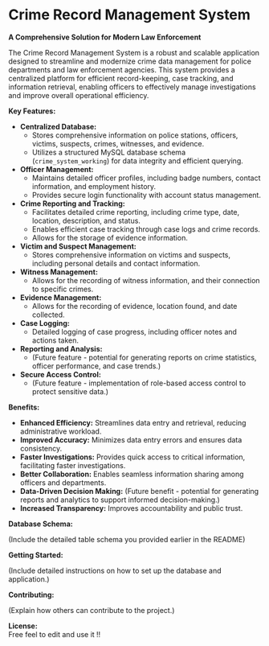 # Crime Record Management System

**A Comprehensive Solution for Modern Law Enforcement**

The Crime Record Management System is a robust and scalable application designed to streamline and modernize crime data management for police departments and law enforcement agencies. This system provides a centralized platform for efficient record-keeping, case tracking, and information retrieval, enabling officers to effectively manage investigations and improve overall operational efficiency.

**Key Features:**

* **Centralized Database:**
    * Stores comprehensive information on police stations, officers, victims, suspects, crimes, witnesses, and evidence.
    * Utilizes a structured MySQL database schema (`crime_system_working`) for data integrity and efficient querying.
* **Officer Management:**
    * Maintains detailed officer profiles, including badge numbers, contact information, and employment history.
    * Provides secure login functionality with account status management.
* **Crime Reporting and Tracking:**
    * Facilitates detailed crime reporting, including crime type, date, location, description, and status.
    * Enables efficient case tracking through case logs and crime records.
    * Allows for the storage of evidence information.
* **Victim and Suspect Management:**
    * Stores comprehensive information on victims and suspects, including personal details and contact information.
* **Witness Management:**
    * Allows for the recording of witness information, and their connection to specific crimes.
* **Evidence Management:**
    * Allows for the recording of evidence, location found, and date collected.
* **Case Logging:**
    * Detailed logging of case progress, including officer notes and actions taken.
* **Reporting and Analysis:**
    * (Future feature - potential for generating reports on crime statistics, officer performance, and case trends.)
* **Secure Access Control:**
    * (Future feature - implementation of role-based access control to protect sensitive data.)

**Benefits:**

* **Enhanced Efficiency:** Streamlines data entry and retrieval, reducing administrative workload.
* **Improved Accuracy:** Minimizes data entry errors and ensures data consistency.
* **Faster Investigations:** Provides quick access to critical information, facilitating faster investigations.
* **Better Collaboration:** Enables seamless information sharing among officers and departments.
* **Data-Driven Decision Making:** (Future benefit - potential for generating reports and analytics to support informed decision-making.)
* **Increased Transparency:** Improves accountability and public trust.

**Database Schema:**

(Include the detailed table schema you provided earlier in the README)

**Getting Started:**

(Include detailed instructions on how to set up the database and application.)

**Contributing:**

(Explain how others can contribute to the project.)

**License:**  
Free feel to edit and use it !!

